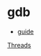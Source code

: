 # gdb

* [guide](https://cgi.cse.unsw.edu.au/~learn/debugging/modules/all_gdb/)

[Threads](https://sourceware.org/gdb/current/onlinedocs/gdb.html/Threads.html)
